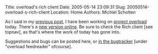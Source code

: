 Title: overload's rich client
Date: 2005-05-14 23:09:31
Slug: 20050514-overload-s-rich-client
Location: Home
Authors: Michiel Scholten

<p>As I said in my <a href="./index.php?rantid=269">previous post</a>, I have been working on <a href="/page/html/overload/">project overload</a> today. There's a <a href="/overload/">new version online</a>. Be sure to check the Rich client [see topnav], as that's where the work of today has gone into.</p>

<p>Suggestions and bugs can be posted here, or <a href="/bugs/">in the bugtracker</a> [under "overload feedreader" ofcourse].</p>